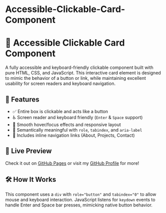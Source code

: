 # Accessible-Clickable-Card-Component
# 🔗 Accessible Clickable Card Component

A fully accessible and keyboard-friendly clickable component built with pure HTML, CSS, and JavaScript. This interactive card element is designed to mimic the behavior of a button or link, while maintaining excellent usability for screen readers and keyboard navigation.

## 🌟 Features

- ✅ Entire box is clickable and acts like a button
- ♿ Screen reader and keyboard friendly (`Enter` & `Space` support)
- 🎨 Smooth hover/focus effects and responsive layout
- 🧠 Semantically meaningful with `role`, `tabindex`, and `aria-label`
- 📄 Includes inline navigation links (About, Projects, Contact)

## 🚀 Live Preview

Check it out on [GitHub Pages](https://haninkhdour963.github.io/) or visit my [GitHub Profile](https://github.com/Haninkhdour963) for more!

## 🛠 How It Works

This component uses a `div` with `role="button"` and `tabindex="0"` to allow mouse and keyboard interaction. JavaScript listens for `keydown` events to handle Enter and Space bar presses, mimicking native button behavior.








